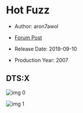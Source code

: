 # Hot Fuzz

* Author: aron7awol

* [Forum Post](https://www.avsforum.com/threads/bass-eq-for-filtered-movies.2995212/post-58526692)

* Release Date: 2019-09-10
* Production Year: 2007

## DTS:X

![img 0](https://i.imgur.com/DjAR8JF.jpg)

![img 1](https://i.imgur.com/a4t4xwC.png)

